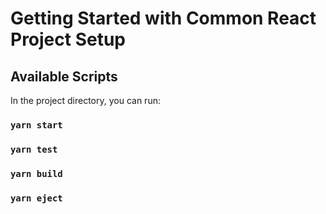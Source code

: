 # Getting Started with Common React Project Setup

## Available Scripts

In the project directory, you can run:

### `yarn start`

### `yarn test`

### `yarn build`

### `yarn eject`


